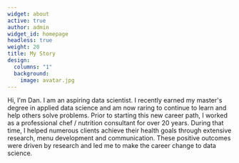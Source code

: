 ```yaml
---
widget: about
active: true
author: admin
widget_id: homepage
headless: true
weight: 20
title: My Story
design:
  columns: "1"
  background:
    image: avatar.jpg
---
```

Hi, I'm Dan. I am an aspiring data scientist.  I recently earned my master's degree in applied data science and am now raring to continue to learn and help others solve problems. Prior to starting this new career path, I worked as a professional chef / nutrition consultant for over 20 years. During that time, I helped numerous clients achieve their health goals through extensive research, menu development and communication. These positive outcomes were driven by research and led me to make the career change to data science.
